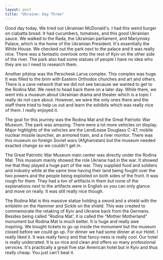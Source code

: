 ```yaml
---
layout: post
title: "Ukraine: Day Three"
---
```


Good day today. We tried out Ukrainian McDonald's. I had this weird burger on ciabatta bread. It
had cucumbers, tomatoes, and this good Ukrainian sauce. We walked to the Rada, the Ukrainian parliament, and Mariyinsky Palace, which is the home of the Ukrainian President. It's essentially the White House. We checked out the park next to the palace
and it was really nice. There was a fantastic overlook onto the rest of Kyiv on the other side of the
river. The park also had some statues of people I have no idea who they are so I need to research
them.

Another pitstop was the Perschesk Larva complex. This complex was huge. It was filled to the brim
with Eastern Orthodox churches and art and others. There is a cave network that we did not see
because we wanted to get to the Rodina Mat. We need to head back there on a later day. While
there, we went into a museum about Ukrainian drama and theater which is a topic I really do not
care about. However, we were the only ones there and the staff there tried to help us out and learn
the exhibits which was really nice of them. I really enjoyed it.

The goal for this journey was the Rodina Mat and the Great Patriotic War Museum. The park was
amazing. There were a lot more vehicles on display. Major highlights of the vehicles are the LendLease
Douglass C-47, mobile nuclear missile launcher, an armored train, and a river monitor. There
was this museum on foreign Soviet wars (Afghanistan) but the museum needed exacted change so we
couldn't get in.

The Great Patriotic War Museum main center was directly under the Rodina Mat. This museum
mainly showed the role Ukraine had in the war. It showed me that they played a huge part of the
war. They supplied food and soldiers and industry while at the same time having their land being
fought over the two powers and the people being exploited on both sides of the front. It was rough
for them. They had a ton of artifacts in them but none of the explanations next to the artifacts were
in English so you can only glance and move on really. It was still really nice though.

The Rodina Mat is this massive statue holding a sword and a shield with the emblelm on the
Hammer and Sickle on the shield. This was created to commemorate the retaking of Kyiv and
Ukraine back from the Germans. Besides being called "Rodina Mat', it is called the "Mother
Motherland" monument but Rodina Mat is much better. It is huge and really awe inspiring. We
bought tickets to go up inside the monument but the museum closed before we could go up.
For dinner we had some dinner at our Hotel. I really liked it. It was really fancy and that fancy-ness
is really cool. Our hotel is really underrated. It is so nice and clean and offers so many professional
services. It's practically a great five star American hotel but in Kyiv and thus really cheap. You just
can't beat it.

